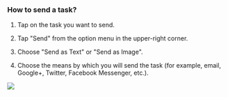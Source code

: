 ### How to send a task?

1. Tap on the task you want to send.

2. Tap "Send" from the option menu in the upper-right corner.

3. Choose "Send as Text" or "Send as Image".

4. Choose the means by which you will send the task (for example, email, Google+, Twitter, Facebook Messenger, etc.).

![](../../../images/ticktick-android-app/task/3.3.13.png)

